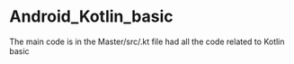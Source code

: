 # Android_Kotlin_basic
The main code is in the Master/src/.kt file had all the code related to Kotlin basic 
